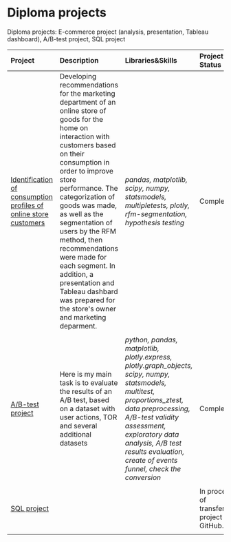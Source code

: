 # Diploma projects

Diploma projects: E-commerce project (analysis, presentation, Tableau dashboard), A/B-test project, SQL project

| Project | Description | Libraries&Skills | Project Status |
| :---------------------- | :---------------------- | :---------------------- |:---------------------- |
| [Identification of consumption profiles of online store customers](e_commerce_project) | Developing recommendations for the marketing department of an online store of goods for the home on interaction with customers based on their consumption in order to improve store performance. The categorization of goods was made, as well as the segmentation of users by the RFM method, then recommendations were made for each segment. In addition, a presentation and Tableau dashbard was prepared for the store's owner and marketing deparment. | *pandas, matplotlib, scipy, numpy, statsmodels, multipletests, plotly, rfm-segmentation, hypothesis testing*| Completed |
|  |  |  |
| [A/B-test project](ab_test_project) | Here is my main task is to evaluate the results of an A/B test, based on a dataset with user actions, TOR and several additional datasets| *python, pandas, matplotlib, plotly.express, plotly.graph_objects, scipy, numpy, statsmodels, multitest, proportions_ztest, data preprocessing, A/B-test validity assessment, exploratory data analysis, A/B test results evaluation, create of events funnel, check the conversion* | Completed.|
|  |  |  |
| [SQL project]() | | | In process of transferring project on GitHub. |
|  |  |  |
